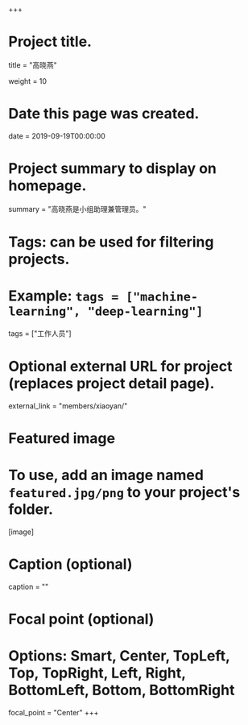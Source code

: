 +++
# Project title.
title = "高晓燕"

weight = 10

# Date this page was created.
date = 2019-09-19T00:00:00

# Project summary to display on homepage.
summary = "高晓燕是小组助理兼管理员。"

# Tags: can be used for filtering projects.
# Example: `tags = ["machine-learning", "deep-learning"]`
tags = ["工作人员"]

# Optional external URL for project (replaces project detail page).
external_link = "members/xiaoyan/"

# Featured image
# To use, add an image named `featured.jpg/png` to your project's folder. 
[image]
  # Caption (optional)
  caption = ""

  # Focal point (optional)
  # Options: Smart, Center, TopLeft, Top, TopRight, Left, Right, BottomLeft, Bottom, BottomRight
  focal_point = "Center"
+++

